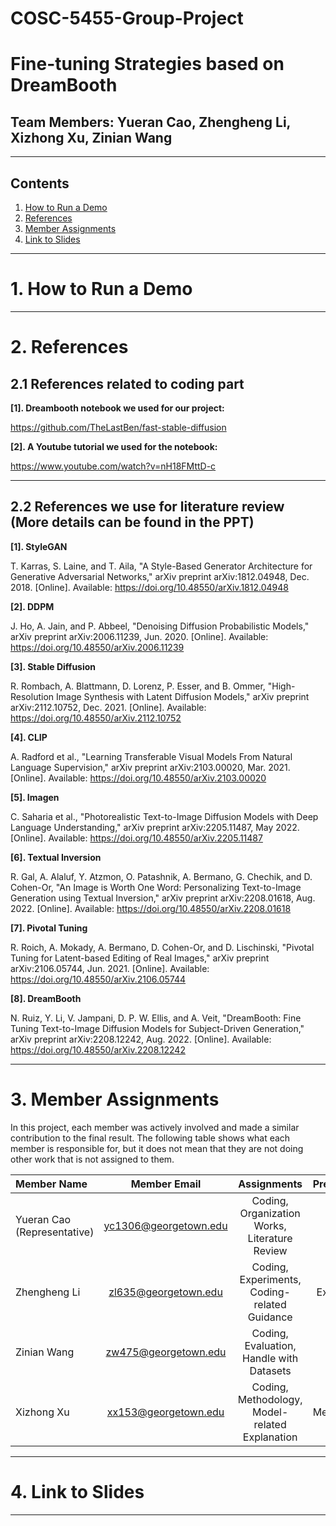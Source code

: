 # COSC-5455-Group-Project

# Fine-tuning Strategies based on DreamBooth

## Team Members: Yueran Cao, Zhengheng Li, Xizhong Xu, Zinian Wang

---

## Contents
1. [How to Run a Demo](#1-how-to-run-a-demo)
2. [References](#2-references)
3. [Member Assignments](#3-member-assignments)
4. [Link to Slides](#4-link-to-slides)

---

# 1. How to Run a Demo

---

# 2. References

## 2.1 References related to coding part

**[1]. Dreambooth notebook we used for our project:** 

https://github.com/TheLastBen/fast-stable-diffusion

**[2]. A Youtube tutorial we used for the notebook:**

https://www.youtube.com/watch?v=nH18FMttD-c


---

## 2.2 References we use for literature review (More details can be found in the PPT)

**[1]. StyleGAN**

T. Karras, S. Laine, and T. Aila, "A Style-Based Generator Architecture for Generative Adversarial Networks," arXiv preprint arXiv:1812.04948, Dec. 2018. [Online]. Available: https://doi.org/10.48550/arXiv.1812.04948

**[2]. DDPM**

J. Ho, A. Jain, and P. Abbeel, "Denoising Diffusion Probabilistic Models," arXiv preprint arXiv:2006.11239, Jun. 2020. [Online]. Available: https://doi.org/10.48550/arXiv.2006.11239

**[3]. Stable Diffusion**

R. Rombach, A. Blattmann, D. Lorenz, P. Esser, and B. Ommer, "High-Resolution Image Synthesis with Latent Diffusion Models," arXiv preprint arXiv:2112.10752, Dec. 2021. [Online]. Available: https://doi.org/10.48550/arXiv.2112.10752

**[4]. CLIP**

A. Radford et al., "Learning Transferable Visual Models From Natural Language Supervision," arXiv preprint arXiv:2103.00020, Mar. 2021. [Online]. Available: https://doi.org/10.48550/arXiv.2103.00020

**[5]. Imagen**

C. Saharia et al., "Photorealistic Text-to-Image Diffusion Models with Deep Language Understanding," arXiv preprint arXiv:2205.11487, May 2022. [Online]. Available: https://doi.org/10.48550/arXiv.2205.11487

**[6]. Textual Inversion**

R. Gal, A. Alaluf, Y. Atzmon, O. Patashnik, A. Bermano, G. Chechik, and D. Cohen-Or, "An Image is Worth One Word: Personalizing Text-to-Image Generation using Textual Inversion," arXiv preprint arXiv:2208.01618, Aug. 2022. [Online]. Available: https://doi.org/10.48550/arXiv.2208.01618

**[7]. Pivotal Tuning**

R. Roich, A. Mokady, A. Bermano, D. Cohen-Or, and D. Lischinski, "Pivotal Tuning for Latent-based Editing of Real Images," arXiv preprint arXiv:2106.05744, Jun. 2021. [Online]. Available: https://doi.org/10.48550/arXiv.2106.05744

**[8]. DreamBooth**

N. Ruiz, Y. Li, V. Jampani, D. P. W. Ellis, and A. Veit, "DreamBooth: Fine Tuning Text-to-Image Diffusion Models for Subject-Driven Generation," arXiv preprint arXiv:2208.12242, Aug. 2022. [Online]. Available: https://doi.org/10.48550/arXiv.2208.12242

---

# 3. Member Assignments

In this project, each member was actively involved and made a similar contribution to the final result. The following table shows what each member is responsible for, but it does not mean that they are not doing other work that is not assigned to them.

|Member Name                 |Member Email           |Assignments                                    |Presentation  |
|:---------------------------|:---------------------:|:---------------------------------------------:|-------------:|
|Yueran Cao (Representative) |yc1306@georgetown.edu  |Coding, Organization Works, Literature Review  |Overview      |
|Zhengheng Li                |zl635@georgetown.edu   |Coding, Experiments, Coding-related Guidance   |Experiments   |
|Zinian Wang                 |zw475@georgetown.edu   |Coding, Evaluation, Handle with Datasets       |Evaluation    |
|Xizhong Xu                  |xx153@georgetown.edu   |Coding, Methodology, Model-related Explanation |Methodology   |

---

# 4. Link to Slides



---
